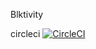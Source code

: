 Blktivity


circleci [![CircleCI](https://circleci.com/gh/NikonMcFly/blktivity.svg?style=svg)](https://circleci.com/gh/NikonMcFly/blktivity)
